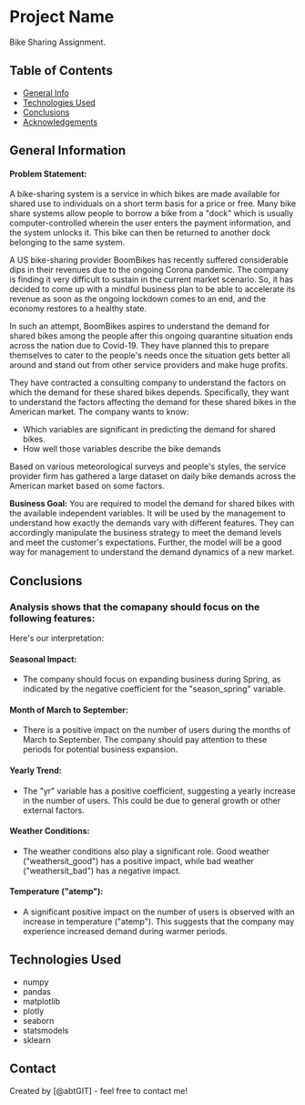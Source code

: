 # Project Name
Bike Sharing Assignment.


## Table of Contents
* [General Info](#general-information)
* [Technologies Used](#technologies-used)
* [Conclusions](#conclusions)
* [Acknowledgements](#acknowledgements)

<!-- You can include any other section that is pertinent to your problem -->

## General Information
#### Problem Statement:

A bike-sharing system is a service in which bikes are made available for shared use to individuals on a short term basis for a price or free. Many bike share systems allow people to borrow a bike from a "dock" which is usually computer-controlled wherein the user enters the payment information, and the system unlocks it. This bike can then be returned to another dock belonging to the same system.


A US bike-sharing provider BoomBikes has recently suffered considerable dips in their revenues due to the ongoing Corona pandemic. The company is finding it very difficult to sustain in the current market scenario. So, it has decided to come up with a mindful business plan to be able to accelerate its revenue as soon as the ongoing lockdown comes to an end, and the economy restores to a healthy state. 


In such an attempt, BoomBikes aspires to understand the demand for shared bikes among the people after this ongoing quarantine situation ends across the nation due to Covid-19. They have planned this to prepare themselves to cater to the people's needs once the situation gets better all around and stand out from other service providers and make huge profits.


They have contracted a consulting company to understand the factors on which the demand for these shared bikes depends. Specifically, they want to understand the factors affecting the demand for these shared bikes in the American market. The company wants to know:

- Which variables are significant in predicting the demand for shared bikes.
- How well those variables describe the bike demands

Based on various meteorological surveys and people's styles, the service provider firm has gathered a large dataset on daily bike demands across the American market based on some factors. 


**Business Goal:**
You are required to model the demand for shared bikes with the available independent variables. It will be used by the management to understand how exactly the demands vary with different features. They can accordingly manipulate the business strategy to meet the demand levels and meet the customer's expectations. Further, the model will be a good way for management to understand the demand dynamics of a new market. 

<!-- You don't have to answer all the questions - just the ones relevant to your project. -->

## Conclusions
### Analysis shows that the comapany should focus on the following features:
Here's our interpretation:

#### Seasonal Impact:
- The company should focus on expanding business during Spring, as indicated by the negative coefficient for the "season_spring" variable.

#### Month of March to September:
- There is a positive impact on the number of users during the months of March to September. The company should pay attention to these periods for potential business expansion.

#### Yearly Trend:
- The "yr" variable has a positive coefficient, suggesting a yearly increase in the number of users. This could be due to general growth or other external factors.

#### Weather Conditions:
- The weather conditions also play a significant role. Good weather ("weathersit_good") has a positive impact, while bad weather ("weathersit_bad") has a negative impact.

#### Temperature ("atemp"):
- A significant positive impact on the number of users is observed with an increase in temperature ("atemp"). This suggests that the company may experience increased demand during warmer periods.



<!-- You don't have to answer all the questions - just the ones relevant to your project. -->


## Technologies Used
- numpy
- pandas
- matplotlib
- plotly
- seaborn
- statsmodels
- sklearn  
<!-- As the libraries versions keep on changing, it is recommended to mention the version of library used in this project -->

## Contact
Created by [@abtGIT] - feel free to contact me!


<!-- Optional -->
<!-- ## License -->
<!-- This project is open source and available under the [... License](). -->

<!-- You don't have to include all sections - just the one's relevant to your project -->
